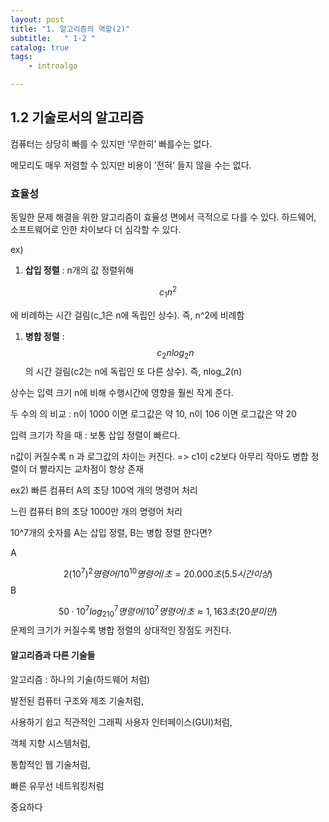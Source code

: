 ```yaml
---
layout: post
title: "1. 알고리즘의 역할(2)"
subtitle:   " 1-2 "
catalog: true
tags:
    - introalgo

---
```


## 1.2 기술로서의 알고리즘

 컴퓨터는 상당히 빠를 수 있지만 ‘무한히’ 빠를수는 없다.

 메모리도 매우 저렴할 수 있지만 비용이 ’전혀‘ 들지 않을 수는 없다.

 

###  효율성

동일한 문제 해결을 위한 알고리즘이 효율성 면에서 극적으로 다를 수 있다. 하드웨어, 소프트웨어로 인한 차이보다 더 심각할 수 있다.

 

ex) 

1. **삽입 정렬** : n개의 값 정렬위해

$$
c_1n^2
$$

에 비례하는 시간 걸림(c_1은 n에 독립인 상수). 즉, n^2에 비례함

1. **병합 정렬** :
    $$
    c_2nlog_2n
    $$
     의 시간 걸림(c2는 n에 독립인 또 다른 상수). 즉, nlog_2(n)

 

 상수는 입력 크기 n에 비해 수행시간에 영향을 훨씬 작게 준다.



 두 수의 의 비교 : n이 1000 이면 로그값은 약 10, n이 106 이면 로그값은 약 20

 입력 크기가 작을 때 : 보통 삽입 정렬이 빠르다.

n값이 커질수록 n 과 로그값의 차이는 커진다. => c1이 c2보다 아무리 작아도 병합 정렬이 더 빨라지는 교차점이 항상 존재

 

ex2) 빠른 컴퓨터 A의 초당 100억 개의 명령어 처리

 느린 컴퓨터 B의 초당 1000만 개의 명령어 처리

10^7개의 숫자를 A는 삽입 정렬, B는 병합 정렬 한다면?

A

$$
2(10^7)^2명령어/10^{10}명령어/초 = 20.000초(5.5시간 이상)
$$
B

$$
50·10^7log_210^7명령어/10^7명령어/초 ≈ 1,163초(20분 미만)
$$
 문제의 크기가 커질수록 병합 정렬의 상대적인 장점도 커진다.

 

####  알고리즘과 다른 기술들

 

 알고리즘 : 하나의 기술(하드웨어 처럼)

 

 발전된 컴퓨터 구조와 제조 기술처럼,

 사용하기 쉽고 직관적인 그래픽 사용자 인터페이스(GUI)처럼,

 객체 지향 시스템처럼,

 통합적인 웹 기술처럼,

 빠른 유무선 네트워킹처럼

 

중요하다